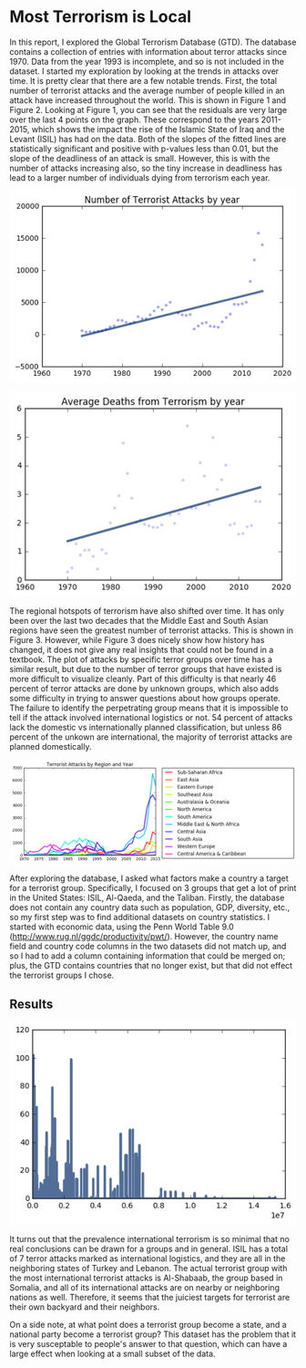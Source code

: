 Most Terrorism is Local
================

In this report, I explored the Global Terrorism Database (GTD). The database contains a collection of entries with information about terror attacks since 1970. Data from the year 1993 is incomplete, and so is not included in the dataset. I started my exploration by looking at the trends in attacks over time. It is pretty clear that there are a few notable trends. First, the total number of terrorist attacks and the average number of people killed in an attack have increased throughout the world. This is shown in Figure 1 and Figure 2. Looking at Figure 1, you can see that the residuals are very large over the last 4 points on the graph. These correspond to the years 2011-2015, which shows the impact the rise of the Islamic State of Iraq and the Levant (ISIL) has had on the data. Both of the slopes of the fitted lines are statistically significant and positive with p-values less than 0.01, but the slope of the deadliness of an attack is small. However, this is with the number of attacks increasing also, so the tiny increase in deadliness has lead to a larger number of individuals dying from terrorism each year.  

![figure1][chart1]

![figure2][chart2]

The regional hotspots of terrorism have also shifted over time. It has only been over the last two decades that the Middle East and South Asian regions have seen the greatest number of terrorist attacks. This is shown in Figure 3. However, while Figure 3 does nicely show how history has changed, it does not give any real insights that could not be found in a textbook. The plot of attacks by specific terror groups over time has a similar result, but due to the number of terror groups that have existed is more difficult to visualize cleanly. Part of this difficulty is that nearly 46 percent of terror attacks are done by unknown groups, which also adds some difficulty in trying to answer questions about how groups operate. The failure to identify the perpetrating group means that it is impossible to tell if the attack involved international logistics or not. 54 percent of attacks lack the domestic vs internationally planned classification, but unless 86 percent of the unkown are international, the majority of terrorist attacks are planned domestically. 

![figure3][chart3]

After exploring the database, I asked what factors make a country a target for a terrorist group. Specifically, I focused on 3 groups that get a lot of print in the United States: ISIL, Al-Qaeda, and the Taliban. Firstly, the database does not contain any country data such as population, GDP, diversity, etc., so my first step was to find additional datasets on country statistics. I started with economic data, using the Penn World Table 9.0 (http://www.rug.nl/ggdc/productivity/pwt/). However, the country name field and country code columns in the two datasets did not match up, and so I had to add a column containing information that could be merged on; plus, the GTD contains countries that no longer exist, but that did not effect the terrorist groups I chose. 

Results
-----------
![figure][chart4]

It turns out that the prevalence international terrorism is so minimal that no real conclusions can be drawn for a groups and in general. ISIL has a total of 7 terror attacks marked as international logistics, and they are all in the neighboring states of Turkey and Lebanon. The actual terrorist group with the most international terrorist attacks is Al-Shabaab, the group based in Somalia, and all of its international attacks are on nearby or neighboring nations as well. Therefore, it seems that the juiciest targets for terrorist are their own backyard and their neighbors. 

On a side note, at what point does a terrorist group become a state, and a national party become a terrorist group? This dataset has the problem that it is very susceptable to people's answer to that question, which can have a large effect when looking at a small subset of the data. 

[chart1]: https://github.com/rvanderheyde/ThinkStats2/blob/master/reports/Unknown-5
[chart2]: https://github.com/rvanderheyde/ThinkStats2/blob/master/reports/Unknown-7
[chart3]: https://github.com/rvanderheyde/ThinkStats2/blob/master/reports/Unknown-8
[chart4]: https://github.com/rvanderheyde/ThinkStats2/blob/master/reports/Unknown-6
